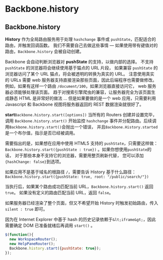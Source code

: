 # Backbone.history

## Backbone.history

**History** 作为全局路由服务用于处理 `hashchange` 事件或 `pushState`，匹配适合的路由，并触发回调函数。 我们不需要自己去做这些事情 — 如果使用带有键值对的 路由，`Backbone.history` 会被自动创建。

Backbone 会自动判断浏览器对 **pushState** 的支持，以做内部的选择。 不支持 `pushState` 的浏览器将会继续使用基于猫点的 URL 片段， 如果兼容 `pushState` 的浏览器访问了某个 URL 猫点，将会被透明的转换为真实的 URL。 注意使用真实的 URLs 需要 web 服务器支持直接渲染那些页面，因此后端程序也需要做修改。 例如，如果有这样一个路由 `/document/100`，如果浏览器直接访问它， web 服务器必须能够处理该页面。 趋于对搜索引擎爬虫的兼容，让服务器完全为该页面生成静态 HTML 是非常好的做法 ... 但是如果要做的是一个 web 应用，只需要利用 Javascript 和 Backbone 视图将服务器返回的 REST 数据渲染就很好了。

**start**`Backbone.history.start([options])` 当所有的 Routers 创建并设置完毕，调用 `Backbone.history.start()` 开始监控 `hashchange` 事件并分配路由。后续调用`Backbone.history.start()`会抛出一个错误， 并且`Backbone.History.started`是一个布尔值，指示是否已经被调用。

需要指出的是，如果想在应用中使用 HTML5 支持的 `pushState`，只需要这样做：`Backbone.history.start({pushState : true})` 。如果你想使用`pushState`的话， 对于那些本身不支持它的浏览器，需要用整页刷新代替， 您可以添加`{hashChange: false}`到选项。

如果应用不是基于域名的根路径 `/`，需要告诉 History 基于什么路径： `Backbone.history.start({pushState: true, root: "/public/search/"})`

当执行后，如果某个路由成功匹配当前 URL，`Backbone.history.start()` 返回 `true`。 如果没有定义的路由匹配当前 URL，返回 `false`。

如果服务器已经渲染了整个页面，但又不希望开始 History 时触发初始路由，传入 `silent : true` 即可。

因为在 Internet Explorer 中基于 hash 的历史记录依赖于`&lt;iframe&gt;`，因此需要确定 DOM 已准备就绪后再调用 `start()` 。

```js
$(function(){
  new WorkspaceRouter();
  new HelpPaneRouter();
  Backbone.history.start({pushState: true});
}); 
```